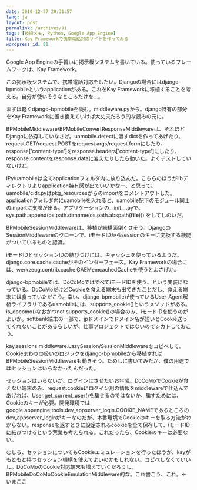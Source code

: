 ```yaml
---
date: 2010-12-27 20:31:57
lang: ja
layout: post
permalink: /archives/91
tags: [技術メモ, Python, Google App Engine]
title: Kay Frameworkで携帯電話対応サイトを作ってみる
wordpress_id: 91
---
```

Google App Engineの手習いに掲示板システムを書いている。使っているフレームワークは、Kay Framework。

この掲示板システムで、携帯電話対応をしたい。Djangoの場合にはdjango-bpmobileというapplicationがある。これをKay Frameworkに移植することを考える。自分が使いそうなところだけを…。

まずは軽くdjango-bpmobileを読む。middleware.pyから。django特有の部分をKay Frameworkに置き換えていけば大丈夫だろう的な読みの元に。

BPMobileMiddleware/BPMobileConvertResponseMiddlewareは、それほどDjangoに依存していなさげ。uamobile.detectに渡すdictを作ってあげたり、request.GET/request.POSTをrequest.args/request.formにしたり、response['content-type']をresponse.headers['content-type']にしたり、response.contentをresponse.dataに変えたりしたら動いた。よくテストしていないけど。

IPy/uamobileは全てapplicationフォルダ内に放り込んだ。こちらのほうがlibディレクトリよりapplication特有感が出ていいかなー、と思って。uamobile/cidr.pyはpkg_resourcesからのimportをコメントアウトした。applicationフォルダ内にuamobileを入れると、uamobile配下のモジュール同士のimportに支障が出る。アプリケーションの__init__.pyで、sys.path.append(os.path.dirname(os.path.abspath(__file__))) をしてしのいだ。

BPMobileSessionMiddlewareは、移植が結構面倒くさそう。DjangoのSessionMiddlewareのクローンで、iモードIDからsessionのキーに変換する機能がついているものと認識。

iモードIDとセッションIDの結びつけには、キャッシュを使っているようだ。django.core.cache.cacheがそのインターフェース。Kay Frameworkの場合には、werkzeug.contrib.cache.GAEMemcachedCacheを使うとよさげか。

django-bpmobileでは、DoCoMoではすべてiモードIDを使う、という実装になっている。DoCoMoだけどCookieを食える端末も出てきたことだし、食える端末には食っていただこう。幸い、django-bpmobileが使っているUser-Agent解析ライブラリであるuamobileには、supports_cookie()というメソッドがある。is_docomo()なおかつnot supports_cookie()の場合のみ、iモードIDを使うのがよいか。softbank端末の一部で、jpドメインでドメイン名が短いとCookie送ってくれないことがあるらしいが、仕事プロジェクトではないのでシカトしておこう。

kay.sessions.middleware.LazySession/SessionMiddlewareをコピペして、Cookieまわりの扱いのロジックをdjango-bpmobileから移植すればBPMobileSessionMiddlewareも動きそう。ためしに書いてみたが、僕の用途ではセッションはいらなかったんだった。

セッションはいらないが、ログインはさせたいお年頃。DoCoMoでCookieが食えない端末のみ、request.cookieにログイン用の情報をmiddlewareで仕込んであげれば、User.get_current_user()を騙せるのではないか。騙すためには、Cookieのキーが必要。開発環境ではgoogle.appengine.tools.dev_appserver_login.COOKIE_NAMEであるところのdev_appserver_loginがキーなのだが、本番環境でCookieのキーを取る方法がわからない。responseを返すときに設定されるcookieを全て保存して、iモードIDに結びつけるという荒業も考えられる。これだったら、Cookieのキーは必要ない。

むしろ、セッションについてもCookieエミュレーションを行ったほうが、kayがもともと持つセッション機構を使えてよいのかもしれない。コピペしなくていいし。DoCoMoのCookie対応端末も増えていくだろうし。BPMobileDoCoMoCookieEmulationMiddleware的な。これ書こう、これ。&larr;いまここ
